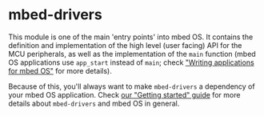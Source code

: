 
# mbed-drivers

This module is one of the main 'entry points' into mbed OS. It contains the definition and implementation of the
high level (user facing) API for the MCU peripherals, as well as the implementation of the `main` function
(mbed OS applications use `app_start` instead of `main`; check ["Writing applications for mbed OS"](https://docs.mbed.com/docs/getting-started-mbed-os/en/latest/Full_Guide/app_on_yotta/#writing-applications-for-mbed-os)
for more details).

Because of this, you'll always want to make `mbed-drivers` a dependency of your mbed OS application. Check
[our "Getting started" guide](https://docs.mbed.com/docs/getting-started-mbed-os/) for more details about `mbed-drivers`
and mbed OS in general.

